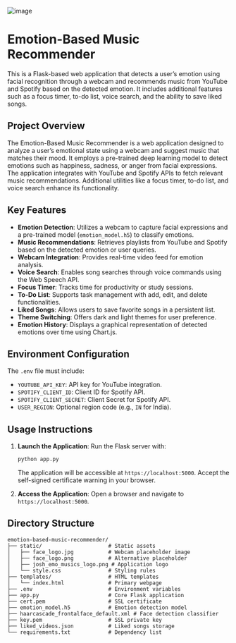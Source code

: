 ![image](https://github.com/user-attachments/assets/a94dea24-811b-42cf-a244-b839ead335b1)
# Emotion-Based Music Recommender

This is a Flask-based web application that detects a user’s emotion using facial recognition through a webcam and recommends music from YouTube and Spotify based on the detected emotion. It includes additional features such as a focus timer, to-do list, voice search, and the ability to save liked songs.

## Project Overview
The Emotion-Based Music Recommender is a web application designed to analyze a user’s emotional state using a webcam and suggest music that matches their mood. It employs a pre-trained deep learning model to detect emotions such as happiness, sadness, or anger from facial expressions. The application integrates with YouTube and Spotify APIs to fetch relevant music recommendations. Additional utilities like a focus timer, to-do list, and voice search enhance its functionality.

## Key Features
- **Emotion Detection**: Utilizes a webcam to capture facial expressions and a pre-trained model (`emotion_model.h5`) to classify emotions.
- **Music Recommendations**: Retrieves playlists from YouTube and Spotify based on the detected emotion or user queries.
- **Webcam Integration**: Provides real-time video feed for emotion analysis.
- **Voice Search**: Enables song searches through voice commands using the Web Speech API.
- **Focus Timer**: Tracks time for productivity or study sessions.
- **To-Do List**: Supports task management with add, edit, and delete functionalities.
- **Liked Songs**: Allows users to save favorite songs in a persistent list.
- **Theme Switching**: Offers dark and light themes for user preference.
- **Emotion History**: Displays a graphical representation of detected emotions over time using Chart.js.

## Environment Configuration
The `.env` file must include:
- `YOUTUBE_API_KEY`: API key for YouTube integration.
- `SPOTIFY_CLIENT_ID`: Client ID for Spotify API.
- `SPOTIFY_CLIENT_SECRET`: Client Secret for Spotify API.
- `USER_REGION`: Optional region code (e.g., `IN` for India).

## Usage Instructions
1. **Launch the Application**:
   Run the Flask server with:
   ```bash
   python app.py
   ```
   The application will be accessible at `https://localhost:5000`. Accept the self-signed certificate warning in your browser.

2. **Access the Application**:
   Open a browser and navigate to `https://localhost:5000`.


## Directory Structure
```
emotion-based-music-recommender/
├── static/                     # Static assets
│   ├── face_logo.jpg           # Webcam placeholder image
│   ├── face_logo.png           # Alternative placeholder
│   ├── josh_emo_musics_logo.png # Application logo
│   └── style.css               # Styling rules
├── templates/                  # HTML templates
│   └── index.html              # Primary webpage
├── .env                        # Environment variables
├── app.py                      # Core Flask application
├── cert.pem                    # SSL certificate
├── emotion_model.h5            # Emotion detection model
├── haarcascade_frontalface_default.xml # Face detection classifier
├── key.pem                     # SSL private key
├── liked_videos.json           # Liked songs storage
└── requirements.txt            # Dependency list
```

